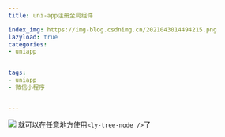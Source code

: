 ```yaml
---
title: uni-app注册全局组件

index_img: https://img-blog.csdnimg.cn/2021043014494215.png
lazyload: true
categories:
- uniapp


tags:
- uniapp
- 微信小程序


---
```












![](https://img-blog.csdnimg.cn/2021043014494215.png)
就可以在任意地方使用` <ly-tree-node /> `了